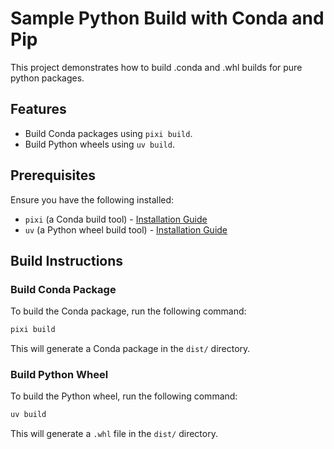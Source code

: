 # Sample Python Build with Conda and Pip

This project demonstrates how to build .conda and .whl builds for pure python packages.

## Features

- Build Conda packages using `pixi build`.
- Build Python wheels using `uv build`.

## Prerequisites

Ensure you have the following installed:

- `pixi` (a Conda build tool) - [Installation Guide](https://pixi.sh/latest/#installation)
- `uv` (a Python wheel build tool) - [Installation Guide](https://docs.astral.sh/uv/getting-started/installation)

## Build Instructions

### Build Conda Package

To build the Conda package, run the following command:

```bash
pixi build
```

This will generate a Conda package in the `dist/` directory.

### Build Python Wheel

To build the Python wheel, run the following command:

```bash
uv build
```

This will generate a `.whl` file in the `dist/` directory.